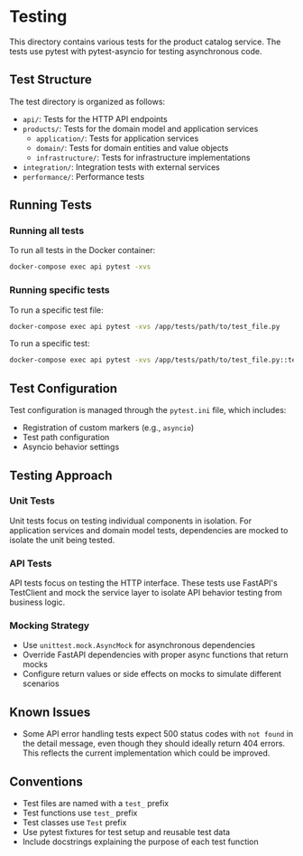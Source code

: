# Testing

This directory contains various tests for the product catalog service. The tests use pytest with pytest-asyncio for testing asynchronous code.

## Test Structure

The test directory is organized as follows:

- `api/`: Tests for the HTTP API endpoints
- `products/`: Tests for the domain model and application services
  - `application/`: Tests for application services
  - `domain/`: Tests for domain entities and value objects
  - `infrastructure/`: Tests for infrastructure implementations
- `integration/`: Integration tests with external services
- `performance/`: Performance tests

## Running Tests

### Running all tests

To run all tests in the Docker container:

```bash
docker-compose exec api pytest -xvs
```

### Running specific tests

To run a specific test file:

```bash
docker-compose exec api pytest -xvs /app/tests/path/to/test_file.py
```

To run a specific test:

```bash
docker-compose exec api pytest -xvs /app/tests/path/to/test_file.py::test_function_name
```

## Test Configuration

Test configuration is managed through the `pytest.ini` file, which includes:

- Registration of custom markers (e.g., `asyncio`)
- Test path configuration
- Asyncio behavior settings

## Testing Approach

### Unit Tests

Unit tests focus on testing individual components in isolation. For application services and domain model tests, dependencies are mocked to isolate the unit being tested.

### API Tests

API tests focus on testing the HTTP interface. These tests use FastAPI's TestClient and mock the service layer to isolate API behavior testing from business logic.

### Mocking Strategy

- Use `unittest.mock.AsyncMock` for asynchronous dependencies
- Override FastAPI dependencies with proper async functions that return mocks
- Configure return values or side effects on mocks to simulate different scenarios

## Known Issues

- Some API error handling tests expect 500 status codes with `not found` in the detail message, even though they should ideally return 404 errors. This reflects the current implementation which could be improved.

## Conventions

- Test files are named with a `test_` prefix
- Test functions use `test_` prefix
- Test classes use `Test` prefix
- Use pytest fixtures for test setup and reusable test data
- Include docstrings explaining the purpose of each test function 